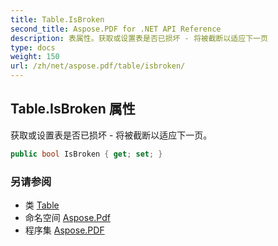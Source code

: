 ```yaml
---
title: Table.IsBroken
second_title: Aspose.PDF for .NET API Reference
description: 表属性。获取或设置表是否已损坏 - 将被截断以适应下一页
type: docs
weight: 150
url: /zh/net/aspose.pdf/table/isbroken/
---
```

## Table.IsBroken 属性

获取或设置表是否已损坏 - 将被截断以适应下一页。

```csharp
public bool IsBroken { get; set; }
```

### 另请参阅

* 类 [Table](../)
* 命名空间 [Aspose.Pdf](../../../aspose.pdf/)
* 程序集 [Aspose.PDF](../../../)